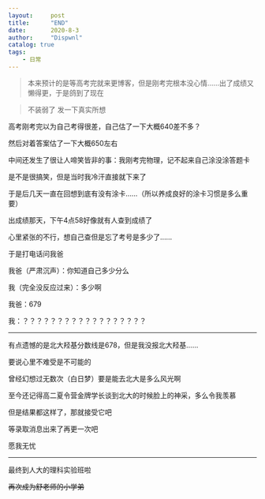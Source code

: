 ```yaml
---
layout:     post
title:      "END"
date:       2020-8-3
author:     "Dispwnl"
catalog: true
tags:
    - 日常
---
```

> 本来预计的是等高考完就来更博客，但是刚考完根本没心情……出了成绩又懒得更，于是鸽到了现在

> 不装弱了 发一下真实所想

高考刚考完以为自己考得很差，自己估了一下大概640差不多？

然后对着答案估了一下大概650左右

中间还发生了很让人啼笑皆非的事：我刚考完物理，记不起来自己涂没涂答题卡

是不是很搞笑，但是当时我冷汗直接就下来了

于是后几天一直在回想到底有没有涂卡……（所以养成良好的涂卡习惯是多么重要）

出成绩那天，下午4点58好像就有人查到成绩了

心里紧张的不行，想自己查但是忘了考号是多少了……

于是打电话问我爸

我爸（严肃沉声）：你知道自己多少分么

我（完全没反应过来）：多少啊

我爸：679

我：？？？？？？？？？？？？？？？？？？

---

有点遗憾的是北大羟基分数线是678，但是我没报北大羟基……

要说心里不难受是不可能的

曾经幻想过无数次（白日梦）要是能去北大是多么风光啊

至今还记得高二夏令营金牌学长谈到北大的时候脸上的神采，多么令我羡慕

但是结果都这样了，那就接受它吧

等录取消息出来了再更一次吧

愿我无忧

---

最终到人大的理科实验班啦

~~再次成为舒老师的小学弟~~
